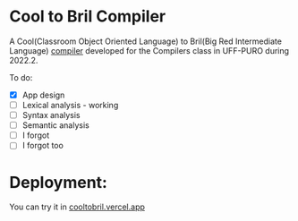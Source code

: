 # Cool to Bril Compiler

A Cool(Classroom Object Oriented Language) to Bril(Big Red Intermediate Language) [compiler](cooltobril.vercel.app) developed for the Compilers class in UFF-PURO during 2022.2.

To do:

- [x] App design
- [ ] Lexical analysis - working
- [ ] Syntax analysis
- [ ] Semantic analysis
- [ ] I forgot
- [ ] I forgot too

# Deployment:

You can try it in [cooltobril.vercel.app](cooltobril.vercel.app)
